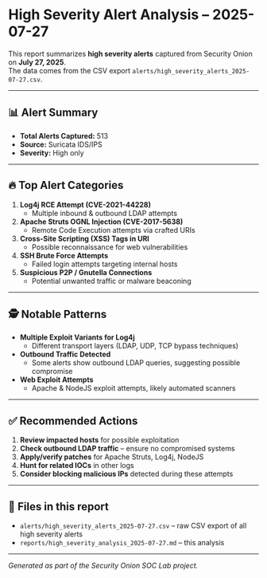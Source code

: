 # High Severity Alert Analysis – 2025-07-27

This report summarizes **high severity alerts** captured from Security Onion on **July 27, 2025**.  
The data comes from the CSV export `alerts/high_severity_alerts_2025-07-27.csv`.

---

## 📊 Alert Summary
- **Total Alerts Captured:** 513  
- **Source:** Suricata IDS/IPS  
- **Severity:** High only  

---

## 🔥 Top Alert Categories
1. **Log4j RCE Attempt (CVE-2021-44228)**  
   - Multiple inbound & outbound LDAP attempts
2. **Apache Struts OGNL Injection (CVE-2017-5638)**  
   - Remote Code Execution attempts via crafted URIs
3. **Cross-Site Scripting (XSS) Tags in URI**  
   - Possible reconnaissance for web vulnerabilities
4. **SSH Brute Force Attempts**  
   - Failed login attempts targeting internal hosts
5. **Suspicious P2P / Gnutella Connections**  
   - Potential unwanted traffic or malware beaconing

---

## 🕵️ Notable Patterns
- **Multiple Exploit Variants for Log4j**  
  - Different transport layers (LDAP, UDP, TCP bypass techniques)
- **Outbound Traffic Detected**  
  - Some alerts show outbound LDAP queries, suggesting possible compromise
- **Web Exploit Attempts**  
  - Apache & NodeJS exploit attempts, likely automated scanners

---

## ✅ Recommended Actions
1. **Review impacted hosts** for possible exploitation  
2. **Check outbound LDAP traffic** – ensure no compromised systems  
3. **Apply/verify patches** for Apache Struts, Log4j, NodeJS  
4. **Hunt for related IOCs** in other logs  
5. **Consider blocking malicious IPs** detected during these attempts  

---

## 📂 Files in this report
- `alerts/high_severity_alerts_2025-07-27.csv` – raw CSV export of all high severity alerts  
- `reports/high_severity_analysis_2025-07-27.md` – this analysis  

---

*Generated as part of the Security Onion SOC Lab project.*
